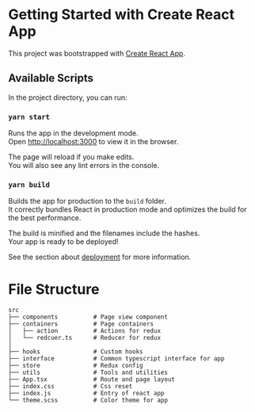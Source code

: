 # Getting Started with Create React App

This project was bootstrapped with [Create React App](https://github.com/facebook/create-react-app).

## Available Scripts

In the project directory, you can run:

### `yarn start`

Runs the app in the development mode.\
Open [http://localhost:3000](http://localhost:3000) to view it in the browser.

The page will reload if you make edits.\
You will also see any lint errors in the console.
### `yarn build`

Builds the app for production to the `build` folder.\
It correctly bundles React in production mode and optimizes the build for the best performance.

The build is minified and the filenames include the hashes.\
Your app is ready to be deployed!

See the section about [deployment](https://facebook.github.io/create-react-app/docs/deployment) for more information.

# File Structure

    src
    ├── components          # Page view component
    ├── containers          # Page containers
    │   ├── action          # Actions for redux
    │   └── redcuer.ts      # Reducer for redux
    │
    ├── hooks               # Custom hooks
    ├── interface           # Common typescript interface for app
    ├── store               # Redux config
    ├── utils               # Tools and utilities
    ├── App.tsx             # Route and page layout
    ├── index.css           # Css reset
    ├── index.js            # Entry of react app
    └── theme.scss          # Color theme for app
